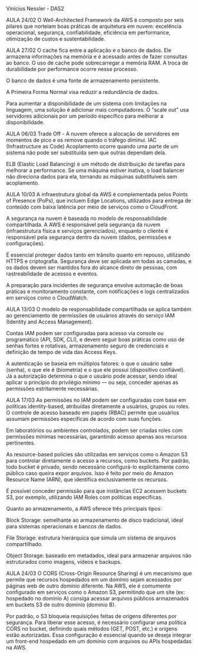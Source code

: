 Vinícius Nessler - DAS2

AULA 24/02
O Well-Architected Framework da AWS é composto por seis pilares que norteiam boas práticas de arquitetura em nuvem: excelência operacional, segurança, confiabilidade, eficiência em performance, otimização de custos e sustentabilidade.

AULA 27/02
O cache fica entre a aplicação e o banco de dados.
Ele armazena informações na memória e é acessado antes de fazer consultas ao banco.
O uso de cache pode sobrecarregar a memória RAM.
A troca de durabilidade por performance ocorre nesse processo.

O banco de dados é uma fonte de armazenamento persistente.

A Primeira Forma Normal visa reduzir a redundância de dados.

Para aumentar a disponibilidade de um sistema com limitações na linguagem, uma solução é adicionar mais computadores.
O "scale out" usa servidores adicionais por um período específico para melhorar a disponibilidade.

AULA 06/03
Trade Off - A nuvem oferece a alocação de servidores em momentos de pico e os remove quando o tráfego diminui.
IAC (Infrastructure as Code)
Acoplamento ocorre quando uma parte de um sistema não pode ser substituída sem que outras dependam dela.

ELB (Elastic Load Balancing) é um método de distribuição de tarefas para melhorar a performance.
Se uma máquina estiver inativa, o load balancer não direciona dados para ela, tornando as máquinas substituíveis sem acoplamento.

AULA 10/03
A infraestrutura global da AWS é complementada pelos Points of Presence (PoPs), que incluem Edge Locations, utilizados para entrega de conteúdo com baixa latência por meio de serviços como o CloudFront.

A segurança na nuvem é baseada no modelo de responsabilidade compartilhada. A AWS é responsável pela segurança da nuvem (infraestrutura física e serviços gerenciados), enquanto o cliente é responsável pela segurança dentro da nuvem (dados, permissões e configurações).

É essencial proteger dados tanto em trânsito quanto em repouso, utilizando HTTPS e criptografia. Segurança deve ser aplicada em todas as camadas, e os dados devem ser mantidos fora do alcance direto de pessoas, com rastreabilidade de acessos e eventos.

A preparação para incidentes de segurança envolve automação de boas práticas e monitoramento constante, com notificações e logs centralizados em serviços como o CloudWatch.

AULA 13/03
O modelo de responsabilidade compartilhada se aplica também ao gerenciamento de permissões de usuários através do serviço IAM (Identity and Access Management).

Contas IAM podem ser configuradas para acesso via console ou programático (API, SDK, CLI), e devem seguir boas práticas como uso de senhas fortes e rotativas, armazenamento seguro de credenciais e definição de tempo de vida das Access Keys.

A autenticação se baseia em múltiplos fatores: o que o usuário sabe (senha), o que ele é (biometria) e o que ele possui (dispositivo confiável). Já a autorização determina o que o usuário pode acessar, sendo ideal aplicar o princípio do privilégio mínimo — ou seja, conceder apenas as permissões estritamente necessárias.

AULA 17/03
As permissões no IAM podem ser configuradas com base em políticas identity-based, atribuídas diretamente a usuários, grupos ou roles. O controle de acesso baseado em papéis (RBAC) permite que usuários assumam permissões específicas de acordo com suas funções.

Em laboratórios ou ambientes controlados, podem ser criadas roles com permissões mínimas necessárias, garantindo acesso apenas aos recursos pertinentes.

As resource-based policies são utilizadas em serviços como o Amazon S3 para controlar diretamente o acesso a recursos, como buckets. Por padrão, todo bucket é privado, sendo necessário configurá-lo explicitamente como público caso queira expor arquivos. Isso é feito por meio do Amazon Resource Name (ARN), que identifica exclusivamente os recursos.

É possível conceder permissão para que instâncias EC2 acessem buckets S3, por exemplo, utilizando IAM Roles com políticas específicas.

Quanto ao armazenamento, a AWS oferece três principais tipos:

Block Storage: semelhante ao armazenamento de disco tradicional, ideal para sistemas operacionais e bancos de dados.

File Storage: estrutura hierárquica que simula um sistema de arquivos compartilhado.

Object Storage: baseado em metadados, ideal para armazenar arquivos não estruturados como imagens, vídeos e backups.

AULA 24/03
O CORS (Cross-Origin Resource Sharing) é um mecanismo que permite que recursos hospedados em um domínio sejam acessados por páginas web de outro domínio diferente. Na AWS, ele é comumente configurado em serviços como o Amazon S3, permitindo que um site (ex: hospedado no domínio A) consiga acessar arquivos públicos armazenados em buckets S3 de outro domínio (domínio B).

Por padrão, o S3 bloqueia requisições feitas de origens diferentes por segurança. Para liberar esse acesso, é necessário configurar uma política CORS no bucket, definindo quais métodos (GET, POST, etc.) e origens estão autorizadas. Essa configuração é essencial quando se deseja integrar um front-end hospedado em um domínio com arquivos ou APIs hospedadas na AWS.